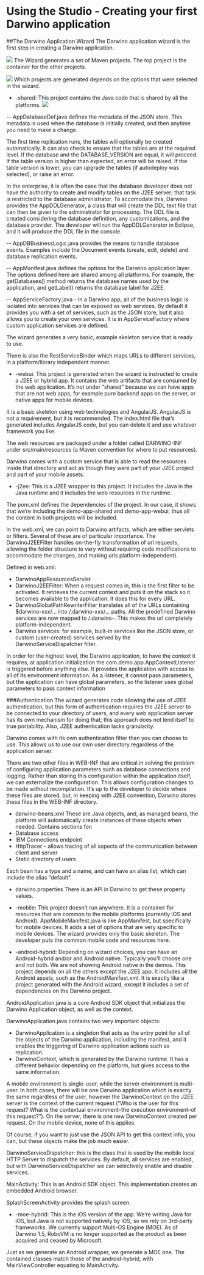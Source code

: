 Using the Studio - Creating your first Darwino application
==========================================================

##The Darwino Application Wizard
The Darwino application wizard is the first step in creating a Darwino application.

![](select-wizard.png)
The Wizard generates a set of Maven projects. The top project is the container for the other projects.

![](demo-app.png)
Which projects are generated depends on the options that were selected in the wizard.

- -shared: This project contains the Java code that is shared by all the platforms. 
![](shared-contents.png)

 -- AppDatabaseDef.java defines the metadata of the JSON store. This metadata is used when the database is initially created, and then anytime you need to make a change. 
 
 The first time replication runs, the tables will optionally be created automatically. It can also check to ensure that the tables are at the required level. If the database and the DATABASE_VERSION are equal, it will proceed. If the table version is higher than expected, an error will be raised. If the table version is lower, you can upgrade the tables (if autodeploy was selected), or raise an error. 
 
  In the enterprise, it is often the case that the database developer does not have the authority to create and modify tables on the J2EE server; that task is restricted to the database administrator. To accomodate this, Darwino provides the AppDDLGenerator, a class that will create the DDL text file that can then be given to the administrator for processing. The DDL file is created considering the database definition, any customizations, and the database provider. The developer will run the AppDDLGenerator in Eclipse, and it will produce the DDL file in the console.

 -- AppDBBusinessLogic.java provides the means to handle database events. Examples include the Document events (create, edit, delete) and database replication events.

 -- AppManifest.java defines the options for the Darwino application layer. The options defined here are shared among all platforms. For example, the getDatabases() method returns the database names used by the application, and getLabel() returns the database label for J2EE.

 -- AppServiceFactory.java - In a Darwino app, all of the business logic is isolated into services that can be exposed as web services. By default it provides you with a set of services, such as the JSON store, but it also allows you to create your own services. It is in AppServiceFactory where custom application services are defined.
 
 The wizard generates a very basic, example skeleton service that is ready to use.
 
 There is also the RestServiceBinder which maps URLs to different services, in a platform/library independent manner.

- -webui: This project is generated when the wizard is instructed to create a J2EE or hybrid app. It contains the web artifacts that are consumed by the web application. It’s not under “shared” because we can have apps that are not web apps, for example pure backend apps on the server, or native apps for mobile devices.
 
 It is a basic skeleton using web technologies and AngularJS. AngularJS is not a requirement, but it is recommended. The index.html file that’s generated includes AngularJS code, but you can delete it and use whatever framework you like.
 
 The web resources are packaged under a folder called DARWINO-INF under src/main/resources (a Maven convention for where to put resources). 
 
 Darwino comes with a custom service that is able to read the resources inside that directory and act as though they were part of your J2EE project and part of your mobile assets.

- -j2ee: This is a J2EE wrapper to this project. It includes the Java in the Java runtime and it includes the web resources in the runtime.
 
 The pom.xml defines the dependencies of the project. In our case, it shows that we’re including the demo-app-shared and demo-app-webui, thus all the content in both projects will be included.
 
 In the web.xml, we can point to Darwino artifacts, which are either servlets or filters. Several of these are of particular importance. The DarwinoJ2EEFilter handles on-the-fly transformation of url requests, allowing the folder structure to vary without requiring code modifications to accommodate the changes, and making urls platform-independent).
 
 Defined in web.xml:
 - DarwinoAppResourcesServlet
 - DarwinoJ2EEFilter: When a request comes in, this is the first filter to be activated. It retrieves the current context and puts it on the stack so it becomes available to the application. It does this for every URL.
 - DarwinoGlobalPathRewriterFilter translates all of the URLs containing $darwino-xxx/... into /.darwino-xxx/... paths. All the predefined Darwino services are now mapped to /.darwino-<service name>. This makes the url completely platform-independent.
 - Darwino services: for example, built-in services like the JSON store, or custom (user-created) services served by the DarwinoServiceDispatcher filter.
 
 In order for the highest level, the Darwino application, to have the context it requires, at application initialization the com.demo.app.AppContextListener is triggered before anything else. It provides the application with access to all of its environment information. As a listener, it cannot pass parameters, but the application can have global parameters, so the listener uses global parameters to pass context information
 
###Authentication
The wizard generates code allowing the use of J2EE authentication, but this form of authentication requires the J2EE server to be connected to your directory of users, and every web application server has its own mechanism for doing that; this approach does not lend itself to true portability. Also, J2EE authentication lacks granularity.

 Darwino comes with its own authentication filter than you can choose to use. This allows us to use our own user directory regardless of the application server.
 
 There are two other files in WEB-INF that are critical in solving the problem of configuring application parameters such as database connections and logging. Rather than storing this configuration within the application itself, we can externalize the configuration. This allows configuration changes to be made without recompilation. It’s up to the developer to decide where these files are stored, but, in keeping with J2EE convention, Darwino stores these files in the WEB-INF directory.
 
 - darwino-beans.xml
  These are Java objects, and, as managed beans, the platform will automatically create instances of these objects when needed.
  Contains sections for:
  - Database access
  - IBM Connections endpoint
  - HttpTracer – allows tracing of all aspects of the communication between client and server
  - Static directory of users
   
   Each bean has a type and a name, and can have an alias list, which can include the alias “default”. 
 
 - darwino.properties
 There is an API in Darwino to get these property values.

- -mobile: This project doesn’t run anywhere. It is a container for resources that are common to the mobile platforms (currently iOS and Android).
AppMobileManifest.java is like AppManifest, but specifically for mobile devices. It adds a set of options that are very specific to mobile devices. The wizard provides only the basic skeleton. The developer puts the common mobile code and resources here.

- -android-hybrid: Depending on wizard choices, you can have an Android-hybrid and/or and Android native. Typically you’ll choose one and not both. We are not showing Android native in the demos.
This project depends on all the others except the J2EE app. It includes all the Android assets, such as the AndroidManifest.xml. It is exactly like a project generated with the Android wizard, except it includes a set of dependencies on the Darwino project.

 AndroidApplication.java is a core Android SDK object that initializes the Darwino Application object, as well as the context.

 DarwinoApplication.java contains two very important objects:
 -  DarwinoApplication is a singleton that acts as the entry point for all of the objects of the Darwino application, including the manifest, and it enables the triggering of Darwino application actions such as replication.
 - DarwinoContext, which is generated by the Darwino runtime. It has a different behavior depending on the platform, but gives access to the same information.
 
 A mobile environment is single-user, while the server environment is multi-user. In both cases, there will be one Darwino application which is exactly the same regardless of the user, however the DarwinoContext on the J2EE server is the context of the current request (“Who is the user for this request? What is the contextual environment–the execution environment–of this request?”). On the server, there is one new DarwinoContext created per request. On the mobile device, none of this applies.
 
 Of course, if you want to just use the JSON API to get this context info, you can, but these objects make the job much easier.
 
 DarwinoServiceDispatcher: this is the class that is used by the mobile local HTTP Server to dispatch the services. By default, all services are enabled, but with DarwinoServiceDispatcher we can selectively enable and disable services.
 
 MainActivity: This is an Android SDK object. This implementation creates an embedded Android browser.
 
 SplashScreenActivity provides the splash screen.

- -moe-hybrid: This is the iOS version of the app.
We’re writing Java for iOS, but Java is not supported natively by iOS, so we rely on 3rd-party frameworks. We currently support Multi-OS Engine (MOE). As of Darwino 1.5, RoboVM is no longer supported as the product as been acquired and ceased by Microsoft.
 
 Just as we generate an Android wrapper, we generate a MOE one. The contained classes match those of the android-hybrid, with MainViewController equating to MainActivity.

